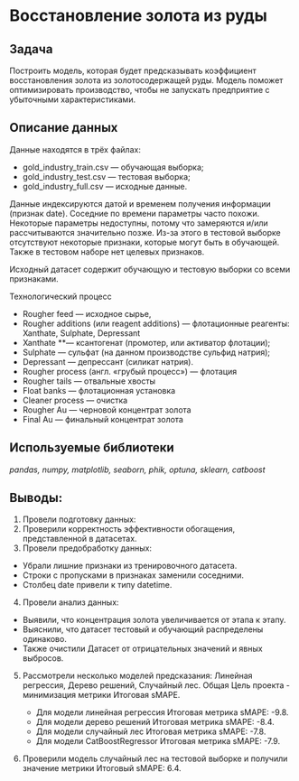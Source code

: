# Восстановление золота из руды

## Задача
Построить модель, которая будет предсказывать коэффициент восстановления золота из золотосодержащей руды. Модель поможет оптимизировать производство, чтобы не запускать предприятие с убыточными характеристиками.

## Описание данных
Данные находятся в трёх файлах:
* gold_industry_train.csv — обучающая выборка;
* gold_industry_test.csv — тестовая выборка;
* gold_industry_full.csv — исходные данные.

Данные индексируются датой и временем получения информации (признак date). Соседние по времени параметры часто похожи.
Некоторые параметры недоступны, потому что замеряются и/или рассчитываются значительно позже. Из-за этого в тестовой выборке отсутствуют некоторые признаки, которые могут быть в обучающей. Также в тестовом наборе нет целевых признаков.

Исходный датасет содержит обучающую и тестовую выборки со всеми признаками.

Технологический процесс

* Rougher feed — исходное сырье,
* Rougher additions (или reagent additions) — флотационные реагенты: Xanthate, Sulphate, Depressant
* Xanthate **— ксантогенат (промотер, или активатор флотации);
* Sulphate — сульфат (на данном производстве сульфид натрия);
* Depressant — депрессант (силикат натрия).
* Rougher process (англ. «грубый процесс») — флотация
* Rougher tails — отвальные хвосты
* Float banks — флотационная установка
* Cleaner process — очистка
* Rougher Au — черновой концентрат золота
* Final Au — финальный концентрат золота

## Используемые библиотеки
*pandas, numpy, matplotlib, seaborn, phik, optuna, sklearn, catboost*

## Выводы:
1. Провели подготовку данных:
2. Проверили корректность эффективности обогащения, представленной в датасетах.
3. Провели предобработку данных:
* Убрали лишние признаки из тренировочного датасета.
* Строки с пропусками в признаках заменили соседними.
* Столбец date привели к типу datetime.
4. Провели анализ данных:
* Выявили, что концентрация золота увеличивается от этапа к этапу.
* Выяснили, что датасет тестовый и обучающий распределены одинаково.
* Также очистили Датасет от отрицательных значений и явных выбросов.
5. Рассмотрели несколько моделей предсказания: Линейная регрессия, Дерево решений, Случайный лес.
Общая Цель проекта - минимизация метрики Итоговая sMAPE.
    
    - Для модели линейная регрессия Итоговая метрика sMAPE: -9.8. 
    - Для модели дерево решений Итоговая метрика sMAPE: -8.4.
    - Для модели случайный лес Итоговая метрика sMAPE: -7.8.
    - Для модели CatBoostRegressor Итоговая метрика sMAPE: -7.9. 
    
6. Проверили модель случайный лес на тестовой выборке и получили значение метрики Итоговый sMAPE: 6.4. 
